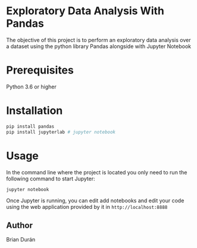 # Exploratory Data Analysis With Pandas
The objective of this project is to perform an exploratory data analysis over a dataset using the python library Pandas
alongside with Jupyter Notebook 

# Prerequisites
Python 3.6 or higher

# Installation
```python
pip install pandas
pip install jupyterlab # jupyter notebook
```

# Usage
In the command line where the project is located you only need to run the following command to start Jupyter:
```
jupyter notebook
```
Once Jupyter is running, you can edit add notebooks and edit your code using the web application provided by it in `http://localhost:8888`

## Author
Brian Durán

